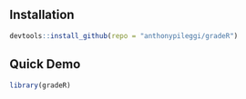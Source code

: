Installation
------------

``` r
devtools::install_github(repo = "anthonypileggi/gradeR")
```

Quick Demo
----------

``` r
library(gradeR)
```
